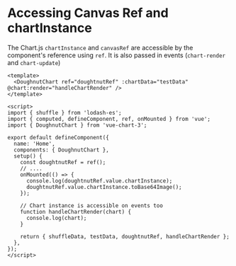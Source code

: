 # Accessing Canvas Ref and chartInstance

The Chart.js `chartInstance` and `canvasRef` are accessible by the component's reference using `ref`.
It is also passed in events (`chart-render` and `chart-update`)

```vue
<template>
  <DoughnutChart ref="doughtnutRef" :chartData="testData" @chart:render="handleChartRender" />
</template>

<script>
import { shuffle } from 'lodash-es';
import { computed, defineComponent, ref, onMounted } from 'vue';
import { DoughnutChart } from 'vue-chart-3';

export default defineComponent({
  name: 'Home',
  components: { DoughnutChart },
  setup() {
    const doughtnutRef = ref();
    // ....
    onMounted(() => {
      console.log(doughtnutRef.value.chartInstance);
      doughtnutRef.value.chartInstance.toBase64Image();
    });

    // Chart instance is accessible on events too
    function handleChartRender(chart) {
      console.log(chart);
    }

    return { shuffleData, testData, doughtnutRef, handleChartRender };
  },
});
</script>
```
